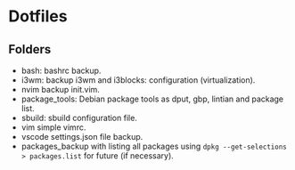 # Dotfiles

## Folders

- bash: bashrc backup.
- i3wm: backup i3wm and i3blocks: configuration (virtualization).
- nvim backup init.vim.
- package_tools: Debian package tools as dput, gbp, lintian and package list.
- sbuild: sbuild configuration file.
- vim simple vimrc.
- vscode settings.json file backup.
- packages_backup with listing all packages using `dpkg --get-selections > packages.list` for future (if necessary).
